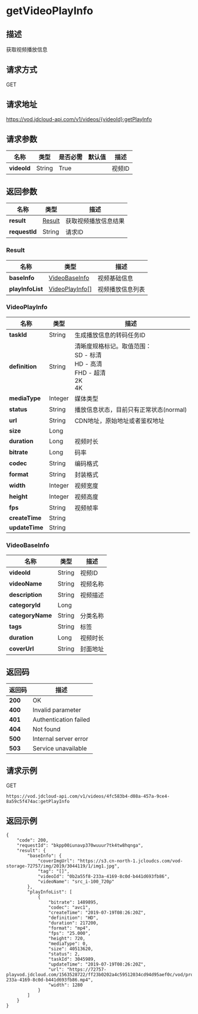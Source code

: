 # getVideoPlayInfo


## 描述
获取视频播放信息

## 请求方式
GET

## 请求地址
https://vod.jdcloud-api.com/v1/videos/{videoId}:getPlayInfo


## 请求参数
|名称|类型|是否必需|默认值|描述|
|---|---|---|---|---|
|**videoId**|String|True| |视频ID|


## 返回参数
|名称|类型|描述|
|---|---|---|
|**result**|[Result](getvideoplayinfo#result)|获取视频播放信息结果|
|**requestId**|String|请求ID|

### <div id="result">Result</div>
|名称|类型|描述|
|---|---|---|
|**baseInfo**|[VideoBaseInfo](getvideoplayinfo#videobaseinfo)|视频基础信息|
|**playInfoList**|[VideoPlayInfo[]](getvideoplayinfo#videoplayinfo)|视频播放信息列表|
### <div id="videoplayinfo">VideoPlayInfo</div>
|名称|类型|描述|
|---|---|---|
|**taskId**|String|生成播放信息的转码任务ID|
|**definition**|String|清晰度规格标记。取值范围：<br>  SD - 标清<br>  HD - 高清<br>  FHD - 超清<br>  2K<br>  4K<br>|
|**mediaType**|Integer|媒体类型|
|**status**|String|播放信息状态，目前只有正常状态(normal)|
|**url**|String|CDN地址，原始地址或者鉴权地址|
|**size**|Long| |
|**duration**|Long|视频时长|
|**bitrate**|Long|码率|
|**codec**|String|编码格式|
|**format**|String|封装格式|
|**width**|Integer|视频宽度|
|**height**|Integer|视频高度|
|**fps**|String|视频帧率|
|**createTime**|String| |
|**updateTime**|String| |
### <div id="videobaseinfo">VideoBaseInfo</div>
|名称|类型|描述|
|---|---|---|
|**videoId**|String|视频ID|
|**videoName**|String|视频名称|
|**description**|String|视频描述|
|**categoryId**|Long| |
|**categoryName**|String|分类名称|
|**tags**|String|标签|
|**duration**|Long|视频时长|
|**coverUrl**|String|封面地址|

## 返回码
|返回码|描述|
|---|---|
|**200**|OK|
|**400**|Invalid parameter|
|**401**|Authentication failed|
|**404**|Not found|
|**500**|Internal server error|
|**503**|Service unavailable|

## 请求示例
GET
```
https://vod.jdcloud-api.com/v1/videos/4fc583b4-d08a-457a-9ce4-8a59c5f474ac:getPlayInfo

```

## 返回示例
```
{
    "code": 200, 
    "requestId": "bkpp00iunavp370wuuur7tk4tw8hqnga", 
    "result": {
        "baseInfo": {
            "coverImgUrl": "https://s3.cn-north-1.jcloudcs.com/vod-storage-72757/img/2019/3044119/1/img1.jpg", 
            "tag": "[]", 
            "videoId": "0b2a55f8-233a-4169-8c0d-b441d693fb86", 
            "videoName": "src_i-100_720p"
        }, 
        "playInfoList": [
            {
                "bitrate": 1489895, 
                "codec": "avc1", 
                "createTime": "2019-07-19T08:26:20Z", 
                "definition": "HD", 
                "duration": 217200, 
                "format": "mp4", 
                "fps": "25.000", 
                "height": 720, 
                "mediaType": 0, 
                "size": 40513620, 
                "status": 2, 
                "taskId": 3045989, 
                "updateTime": "2019-07-19T08:26:20Z", 
                "url": "https://72757-playvod.jdcloud.com/1563528722/ff23b0202a4c59512034cd94d95aef0c/vod/product/3045989/7/0b2a55f8-233a-4169-8c0d-b441d693fb86.mp4", 
                "width": 1280
            }
        ]
    }
}
```
